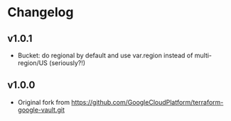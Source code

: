 # Changelog

## v1.0.1
* Bucket: do regional by default and use var.region instead of multi-region/US (seriously?!)

## v1.0.0
* Original fork from https://github.com/GoogleCloudPlatform/terraform-google-vault.git
